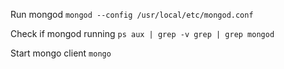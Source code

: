 
Run mongod 
`mongod --config /usr/local/etc/mongod.conf`

Check if mongod running
`ps aux | grep -v grep | grep mongod`

Start mongo client 
`mongo`

